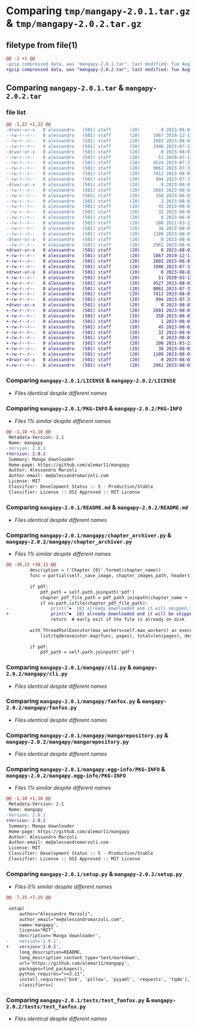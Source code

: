 # Comparing `tmp/mangapy-2.0.1.tar.gz` & `tmp/mangapy-2.0.2.tar.gz`

## filetype from file(1)

```diff
@@ -1 +1 @@
-gzip compressed data, was "mangapy-2.0.1.tar", last modified: Tue Aug  1 19:23:11 2023, max compression
+gzip compressed data, was "mangapy-2.0.2.tar", last modified: Tue Aug  1 19:27:13 2023, max compression
```

## Comparing `mangapy-2.0.1.tar` & `mangapy-2.0.2.tar`

### file list

```diff
@@ -1,22 +1,22 @@
-drwxr-xr-x   0 alessandro   (501) staff       (20)        0 2023-08-01 19:23:11.892252 mangapy-2.0.1/
--rw-r--r--   0 alessandro   (501) staff       (20)     1067 2019-12-11 18:08:50.000000 mangapy-2.0.1/LICENSE
--rw-r--r--   0 alessandro   (501) staff       (20)     2603 2023-08-01 19:23:11.891668 mangapy-2.0.1/PKG-INFO
--rw-r--r--   0 alessandro   (501) staff       (20)     1946 2023-07-31 15:59:06.000000 mangapy-2.0.1/README.md
-drwxr-xr-x   0 alessandro   (501) staff       (20)        0 2023-08-01 19:23:11.887820 mangapy-2.0.1/mangapy/
--rw-r--r--   0 alessandro   (501) staff       (20)       51 2020-03-13 14:35:31.000000 mangapy-2.0.1/mangapy/__init__.py
--rw-r--r--   0 alessandro   (501) staff       (20)     4524 2023-07-31 15:59:06.000000 mangapy-2.0.1/mangapy/chapter_archiver.py
--rw-r--r--   0 alessandro   (501) staff       (20)     9061 2023-07-31 15:59:06.000000 mangapy-2.0.1/mangapy/cli.py
--rw-r--r--   0 alessandro   (501) staff       (20)     7412 2023-08-01 12:42:26.000000 mangapy-2.0.1/mangapy/fanfox.py
--rw-r--r--   0 alessandro   (501) staff       (20)      994 2023-07-31 15:59:06.000000 mangapy-2.0.1/mangapy/mangarepository.py
-drwxr-xr-x   0 alessandro   (501) staff       (20)        0 2023-08-01 19:23:11.890642 mangapy-2.0.1/mangapy.egg-info/
--rw-r--r--   0 alessandro   (501) staff       (20)     2603 2023-08-01 19:23:11.000000 mangapy-2.0.1/mangapy.egg-info/PKG-INFO
--rw-r--r--   0 alessandro   (501) staff       (20)      358 2023-08-01 19:23:11.000000 mangapy-2.0.1/mangapy.egg-info/SOURCES.txt
--rw-r--r--   0 alessandro   (501) staff       (20)        1 2023-08-01 19:23:11.000000 mangapy-2.0.1/mangapy.egg-info/dependency_links.txt
--rw-r--r--   0 alessandro   (501) staff       (20)       45 2023-08-01 19:23:11.000000 mangapy-2.0.1/mangapy.egg-info/entry_points.txt
--rw-r--r--   0 alessandro   (501) staff       (20)       32 2023-08-01 19:23:11.000000 mangapy-2.0.1/mangapy.egg-info/requires.txt
--rw-r--r--   0 alessandro   (501) staff       (20)        8 2023-08-01 19:23:11.000000 mangapy-2.0.1/mangapy.egg-info/top_level.txt
--rw-r--r--   0 alessandro   (501) staff       (20)      100 2021-03-23 11:11:45.000000 mangapy-2.0.1/pyproject.toml
--rw-r--r--   0 alessandro   (501) staff       (20)       38 2023-08-01 19:23:11.892384 mangapy-2.0.1/setup.cfg
--rw-r--r--   0 alessandro   (501) staff       (20)     1109 2023-08-01 13:03:22.000000 mangapy-2.0.1/setup.py
-drwxr-xr-x   0 alessandro   (501) staff       (20)        0 2023-08-01 19:23:11.891037 mangapy-2.0.1/tests/
--rw-r--r--   0 alessandro   (501) staff       (20)     2962 2023-08-01 13:03:12.000000 mangapy-2.0.1/tests/test_fanfox.py
+drwxr-xr-x   0 alessandro   (501) staff       (20)        0 2023-08-01 19:27:13.537517 mangapy-2.0.2/
+-rw-r--r--   0 alessandro   (501) staff       (20)     1067 2019-12-11 18:08:50.000000 mangapy-2.0.2/LICENSE
+-rw-r--r--   0 alessandro   (501) staff       (20)     2603 2023-08-01 19:27:13.537032 mangapy-2.0.2/PKG-INFO
+-rw-r--r--   0 alessandro   (501) staff       (20)     1946 2023-07-31 15:59:06.000000 mangapy-2.0.2/README.md
+drwxr-xr-x   0 alessandro   (501) staff       (20)        0 2023-08-01 19:27:13.530289 mangapy-2.0.2/mangapy/
+-rw-r--r--   0 alessandro   (501) staff       (20)       51 2020-03-13 14:35:31.000000 mangapy-2.0.2/mangapy/__init__.py
+-rw-r--r--   0 alessandro   (501) staff       (20)     4527 2023-08-01 19:26:27.000000 mangapy-2.0.2/mangapy/chapter_archiver.py
+-rw-r--r--   0 alessandro   (501) staff       (20)     9061 2023-07-31 15:59:06.000000 mangapy-2.0.2/mangapy/cli.py
+-rw-r--r--   0 alessandro   (501) staff       (20)     7412 2023-08-01 12:42:26.000000 mangapy-2.0.2/mangapy/fanfox.py
+-rw-r--r--   0 alessandro   (501) staff       (20)      994 2023-07-31 15:59:06.000000 mangapy-2.0.2/mangapy/mangarepository.py
+drwxr-xr-x   0 alessandro   (501) staff       (20)        0 2023-08-01 19:27:13.535005 mangapy-2.0.2/mangapy.egg-info/
+-rw-r--r--   0 alessandro   (501) staff       (20)     2603 2023-08-01 19:27:13.000000 mangapy-2.0.2/mangapy.egg-info/PKG-INFO
+-rw-r--r--   0 alessandro   (501) staff       (20)      358 2023-08-01 19:27:13.000000 mangapy-2.0.2/mangapy.egg-info/SOURCES.txt
+-rw-r--r--   0 alessandro   (501) staff       (20)        1 2023-08-01 19:27:13.000000 mangapy-2.0.2/mangapy.egg-info/dependency_links.txt
+-rw-r--r--   0 alessandro   (501) staff       (20)       45 2023-08-01 19:27:13.000000 mangapy-2.0.2/mangapy.egg-info/entry_points.txt
+-rw-r--r--   0 alessandro   (501) staff       (20)       32 2023-08-01 19:27:13.000000 mangapy-2.0.2/mangapy.egg-info/requires.txt
+-rw-r--r--   0 alessandro   (501) staff       (20)        8 2023-08-01 19:27:13.000000 mangapy-2.0.2/mangapy.egg-info/top_level.txt
+-rw-r--r--   0 alessandro   (501) staff       (20)      100 2021-03-23 11:11:45.000000 mangapy-2.0.2/pyproject.toml
+-rw-r--r--   0 alessandro   (501) staff       (20)       38 2023-08-01 19:27:13.537617 mangapy-2.0.2/setup.cfg
+-rw-r--r--   0 alessandro   (501) staff       (20)     1109 2023-08-01 19:26:52.000000 mangapy-2.0.2/setup.py
+drwxr-xr-x   0 alessandro   (501) staff       (20)        0 2023-08-01 19:27:13.535769 mangapy-2.0.2/tests/
+-rw-r--r--   0 alessandro   (501) staff       (20)     2962 2023-08-01 13:03:12.000000 mangapy-2.0.2/tests/test_fanfox.py
```

### Comparing `mangapy-2.0.1/LICENSE` & `mangapy-2.0.2/LICENSE`

 * *Files identical despite different names*

### Comparing `mangapy-2.0.1/PKG-INFO` & `mangapy-2.0.2/PKG-INFO`

 * *Files 1% similar despite different names*

```diff
@@ -1,10 +1,10 @@
 Metadata-Version: 2.1
 Name: mangapy
-Version: 2.0.1
+Version: 2.0.2
 Summary: Manga downloader
 Home-page: https://github.com/alemar11/mangapy
 Author: Alessandro Marzoli
 Author-email: me@alessandromarzoli.com
 License: MIT
 Classifier: Development Status :: 5 - Production/Stable
 Classifier: License :: OSI Approved :: MIT License
```

### Comparing `mangapy-2.0.1/README.md` & `mangapy-2.0.2/README.md`

 * *Files identical despite different names*

### Comparing `mangapy-2.0.1/mangapy/chapter_archiver.py` & `mangapy-2.0.2/mangapy/chapter_archiver.py`

 * *Files 1% similar despite different names*

```diff
@@ -38,15 +38,15 @@
         description = ('Chapter {0}'.format(chapter_name))
         func = partial(self._save_image, chapter_images_path, headers)  # currying
 
         if pdf:
             pdf_path = self.path.joinpath('pdf')
             chapter_pdf_file_path = pdf_path.joinpath(chapter_name + '.pdf')
             if os.path.isfile(chapter_pdf_file_path):
-                print("⏺  {0} already downloaded and it will skipped.".format(chapter_name))
+                print("⏺  {0} already downloaded and it will be skipped.".format(chapter_name))
                 return  # early exit if the file is already on disk
 
         with ThreadPoolExecutor(max_workers=self.max_workers) as executor:
             list(tqdm(executor.map(func, pages), total=len(pages), desc=description, unit='pages', ncols=100))
 
         if pdf:
             pdf_path = self.path.joinpath('pdf')
```

### Comparing `mangapy-2.0.1/mangapy/cli.py` & `mangapy-2.0.2/mangapy/cli.py`

 * *Files identical despite different names*

### Comparing `mangapy-2.0.1/mangapy/fanfox.py` & `mangapy-2.0.2/mangapy/fanfox.py`

 * *Files identical despite different names*

### Comparing `mangapy-2.0.1/mangapy/mangarepository.py` & `mangapy-2.0.2/mangapy/mangarepository.py`

 * *Files identical despite different names*

### Comparing `mangapy-2.0.1/mangapy.egg-info/PKG-INFO` & `mangapy-2.0.2/mangapy.egg-info/PKG-INFO`

 * *Files 1% similar despite different names*

```diff
@@ -1,10 +1,10 @@
 Metadata-Version: 2.1
 Name: mangapy
-Version: 2.0.1
+Version: 2.0.2
 Summary: Manga downloader
 Home-page: https://github.com/alemar11/mangapy
 Author: Alessandro Marzoli
 Author-email: me@alessandromarzoli.com
 License: MIT
 Classifier: Development Status :: 5 - Production/Stable
 Classifier: License :: OSI Approved :: MIT License
```

### Comparing `mangapy-2.0.1/setup.py` & `mangapy-2.0.2/setup.py`

 * *Files 0% similar despite different names*

```diff
@@ -7,15 +7,15 @@
 
 setup(
     author="Alessandro Marzoli",
     author_email="me@alessandromarzoli.com",
     name='mangapy',
     license="MIT",
     description='Manga downloader',
-    version='2.0.1',
+    version='2.0.2',
     long_description=README,
     long_description_content_type='text/markdown',
     url='https://github.com/alemar11/mangapy',
     packages=find_packages(),
     python_requires=">=3.11",
     install_requires=['bs4', 'pillow', 'pyyaml', 'requests', 'tqdm'],
     classifiers=[
```

### Comparing `mangapy-2.0.1/tests/test_fanfox.py` & `mangapy-2.0.2/tests/test_fanfox.py`

 * *Files identical despite different names*

